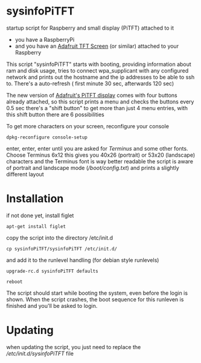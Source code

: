 # sysinfoPiTFT
startup script for Raspberry and small display (PiTFT) attached to it

 - you have a RaspberryPi
 - and you have an [Adafruit TFT Screen](https://www.adafruit.com/categories/160) (or similar) attached to your Raspberry

This script "sysinfoPiTFT" starts with booting, providing information about ram and disk usage,
tries to connect wpa_supplicant with any configured network and
prints out the hostname and the ip addresses to be able to ssh to.
There's a auto-refresh ( first minute 30 sec, afterwards 120 sec)

The new version of [Adafruit's PiTFT display](https://www.adafruit.com/categories/160) comes with four buttons already attached, 
so this script prints a menu and checks the buttons every 0.5 sec
there's a "shift button" to get more than just 4 menu entries, with this shift button there are 6 possibilities

To get more characters on your screen, reconfigure your console 

	dpkg-reconfigure console-setup

enter, enter, enter until you are asked for *Terminus* and some other fonts. Choose Terminus 6x12
this gives you 40x26 (portrait) or 53x20 (landscape) characters and the Terminus font is way better readable
the script is aware of portrait and landscape mode (*/boot/config.txt*) and prints a slightly different layout



# Installation

if not done yet, install figlet

	apt-get install figlet

copy the script into the directory /etc/init.d

	cp sysinfoPiTFT/sysinfoPiTFT /etc/init.d/

and add it to the runlevel handling (for debian style runlevels)

	upgrade-rc.d sysinfoPiTFT defaults
	
	reboot
	
The script should start while booting the system, even before the login is shown.
When the script crashes, the boot sequence for this runleven is finished and you'll be asked to login.


# Updating

when updating the script, you just need to replace the */etc/init.d/sysinfoPiTFT* file
